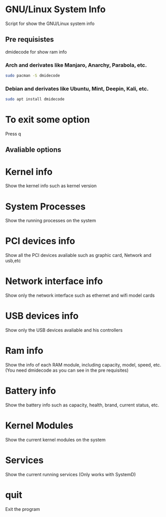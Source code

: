 # GNU/Linux System Info

Script for show the GNU/Linux system info

## Pre requisistes

dmidecode for show ram info

### Arch and derivates like Manjaro, Anarchy, Parabola, etc.
```bash
sudo pacman -S dmidecode
```

### Debian and derivates like Ubuntu, Mint, Deepin, Kali, etc.
```bash
sudo apt install dmidecode
```
# To exit some option
Press q

## Avaliable options
# Kernel info
Show the kernel info such as kernel version
# System Processes
Show the running processes on the system
# PCI devices info
Show all the PCI devices avaliable such as graphic card, Network and usb,etc
# Network interface info
Show only the network interface such as ethernet and wifi model cards 
# USB devices info
Show only the USB devices avaliable and his controllers
# Ram info
Show the info of each RAM module, including capacity, model, speed, etc. (You need dmidecode as you can see in the pre requisites)
# Battery info
Show the battery info such as capacity, health, brand, current status, etc.
# Kernel Modules
Show the current kernel modules on the system
# Services
Show the current running services (Only works with SystemD)
# quit
Exit the program
